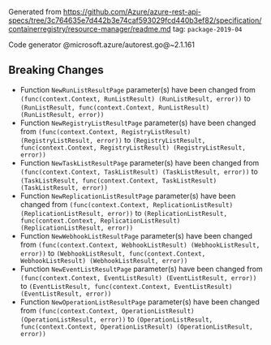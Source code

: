 Generated from https://github.com/Azure/azure-rest-api-specs/tree/3c764635e7d442b3e74caf593029fcd440b3ef82/specification/containerregistry/resource-manager/readme.md tag: `package-2019-04`

Code generator @microsoft.azure/autorest.go@~2.1.161

## Breaking Changes

- Function `NewRunListResultPage` parameter(s) have been changed from `(func(context.Context, RunListResult) (RunListResult, error))` to `(RunListResult, func(context.Context, RunListResult) (RunListResult, error))`
- Function `NewRegistryListResultPage` parameter(s) have been changed from `(func(context.Context, RegistryListResult) (RegistryListResult, error))` to `(RegistryListResult, func(context.Context, RegistryListResult) (RegistryListResult, error))`
- Function `NewTaskListResultPage` parameter(s) have been changed from `(func(context.Context, TaskListResult) (TaskListResult, error))` to `(TaskListResult, func(context.Context, TaskListResult) (TaskListResult, error))`
- Function `NewReplicationListResultPage` parameter(s) have been changed from `(func(context.Context, ReplicationListResult) (ReplicationListResult, error))` to `(ReplicationListResult, func(context.Context, ReplicationListResult) (ReplicationListResult, error))`
- Function `NewWebhookListResultPage` parameter(s) have been changed from `(func(context.Context, WebhookListResult) (WebhookListResult, error))` to `(WebhookListResult, func(context.Context, WebhookListResult) (WebhookListResult, error))`
- Function `NewEventListResultPage` parameter(s) have been changed from `(func(context.Context, EventListResult) (EventListResult, error))` to `(EventListResult, func(context.Context, EventListResult) (EventListResult, error))`
- Function `NewOperationListResultPage` parameter(s) have been changed from `(func(context.Context, OperationListResult) (OperationListResult, error))` to `(OperationListResult, func(context.Context, OperationListResult) (OperationListResult, error))`
